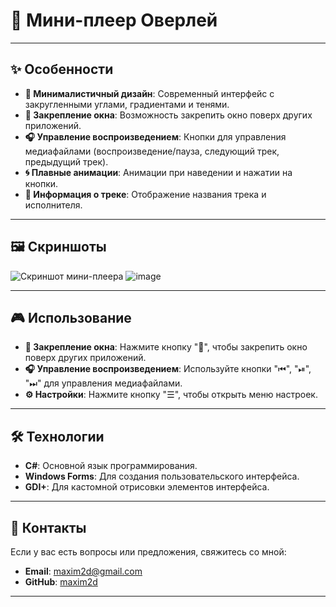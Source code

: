 # 🎵 Мини-плеер Оверлей


---

## ✨ Особенности

- **🎨 Минималистичный дизайн**: Современный интерфейс с закругленными углами, градиентами и тенями.
- **📌 Закрепление окна**: Возможность закрепить окно поверх других приложений.
- **🎧 Управление воспроизведением**: Кнопки для управления медиафайлами (воспроизведение/пауза, следующий трек, предыдущий трек).
- **🌀 Плавные анимации**: Анимации при наведении и нажатии на кнопки.
- **📄 Информация о треке**: Отображение названия трека и исполнителя.

---

## 🖼️ Скриншоты

![Скриншот мини-плеера](![image](https://github.com/user-attachments/assets/97b79a49-fb7a-4a74-ba70-ac0315fa2726))
![image](https://github.com/user-attachments/assets/fb93c86b-43e2-4ff9-94fa-2f4fac9c7c44)


---

## 🎮 Использование

- **📌 Закрепление окна**: Нажмите кнопку "📌", чтобы закрепить окно поверх других приложений.
- **🎧 Управление воспроизведением**: Используйте кнопки "⏮", "⏯", "⏭" для управления медиафайлами.
- **⚙️ Настройки**: Нажмите кнопку "☰", чтобы открыть меню настроек.

---

## 🛠️ Технологии

- **C#**: Основной язык программирования.
- **Windows Forms**: Для создания пользовательского интерфейса.
- **GDI+**: Для кастомной отрисовки элементов интерфейса.



---



## 📧 Контакты

Если у вас есть вопросы или предложения, свяжитесь со мной:

- **Email**: maxim2d@gmail.com
- **GitHub**: [maxim2d](https://github.com/maxim2d)

---
